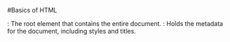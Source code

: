 #Basics of HTML
<html>: The root element that contains the entire document.
<head>: Holds the metadata for the document, including styles and titles.
<title>: Defines the title of the webpage displayed on the browser tab.
<style>: Contains the CSS styles for header elements.
<body>: Contains the main content of the HTML document, including headings and paragraphs.
<h1>, <h2>, <h3>, etc.: Represent different levels of headings.
<p>: Represents a paragraph.
<hr>: Adds a horizontal rule, used to visually separate sections.
